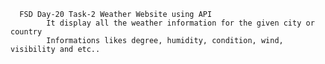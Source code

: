       FSD Day-20 Task-2 Weather Website using API
            It display all the weather information for the given city or country
            Informations likes degree, humidity, condition, wind, visibility and etc.. 
